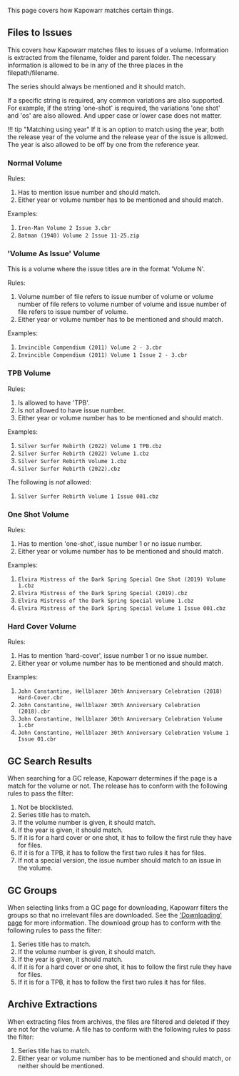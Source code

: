 This page covers how Kapowarr matches certain things.

## Files to Issues

This covers how Kapowarr matches files to issues of a volume. Information is extracted from the filename, folder and parent folder. The necessary information is allowed to be in any of the three places in the filepath/filename.

The series should always be mentioned and it should match.

If a specific string is required, any common variations are also supported. For example, if the string 'one-shot' is required, the variations 'one shot' and 'os' are also allowed. And upper case or lower case does not matter. 

!!! tip "Matching using year"
	If it is an option to match using the year, both the release year of the volume and the release year of the issue is allowed. The year is also allowed to be off by one from the reference year.

### Normal Volume

Rules:

1. Has to mention issue number and should match.
2. Either year or volume number has to be mentioned and should match.

Examples:

1. `Iron-Man Volume 2 Issue 3.cbr`
2. `Batman (1940) Volume 2 Issue 11-25.zip`

### 'Volume As Issue' Volume

This is a volume where the issue titles are in the format 'Volume N'.

Rules:

1. Volume number of file refers to issue number of volume or volume number of file refers to volume number of volume and issue number of file refers to issue number of volume.
2. Either year or volume number has to be mentioned and should match.

Examples:

1. `Invincible Compendium (2011) Volume 2 - 3.cbr`
2. `Invincible Compendium (2011) Volume 1 Issue 2 - 3.cbr`

### TPB Volume

Rules:

1. Is allowed to have 'TPB'.
2. Is not allowed to have issue number.
3. Either year or volume number has to be mentioned and should match.

Examples:

1. `Silver Surfer Rebirth (2022) Volume 1 TPB.cbz`
2. `Silver Surfer Rebirth (2022) Volume 1.cbz`
3. `Silver Surfer Rebirth Volume 1.cbz`
4. `Silver Surfer Rebirth (2022).cbz`

The following is _not_ allowed:

1. `Silver Surfer Rebirth Volume 1 Issue 001.cbz`

### One Shot Volume

Rules:

1. Has to mention 'one-shot', issue number 1 or no issue number.
2. Either year or volume number has to be mentioned and should match.

Examples:

1. `Elvira Mistress of the Dark Spring Special One Shot (2019) Volume 1.cbz`
2. `Elvira Mistress of the Dark Spring Special (2019).cbz`
3. `Elvira Mistress of the Dark Spring Special Volume 1.cbz`
4. `Elvira Mistress of the Dark Spring Special Volume 1 Issue 001.cbz`

### Hard Cover Volume

Rules:

1. Has to mention 'hard-cover', issue number 1 or no issue number.
2. Either year or volume number has to be mentioned and should match.

Examples:

1. `John Constantine, Hellblazer 30th Anniversary Celebration (2018) Hard-Cover.cbr`
2. `John Constantine, Hellblazer 30th Anniversary Celebration (2018).cbr`
3. `John Constantine, Hellblazer 30th Anniversary Celebration Volume 1.cbr`
4. `John Constantine, Hellblazer 30th Anniversary Celebration Volume 1 Issue 01.cbr`

## GC Search Results

When searching for a GC release, Kapowarr determines if the page is a match for the volume or not. The release has to conform with the following rules to pass the filter:

1. Not be blocklisted.
2. Series title has to match.
3. If the volume number is given, it should match.
4. If the year is given, it should match.
5. If it is for a hard cover or one shot, it has to follow the first rule they have for files.
6. If it is for a TPB, it has to follow the first two rules it has for files.
7. If not a special version, the issue number should match to an issue in the volume.

## GC Groups

When selecting links from a GC page for downloading, Kapowarr filters the groups so that no irrelevant files are downloaded. See the ['Downloading' page](./downloading.md) for more information. The download group has to conform with the following rules to pass the filter:

1. Series title has to match.
2. If the volume number is given, it should match.
3. If the year is given, it should match.
4. If it is for a hard cover or one shot, it has to follow the first rule they have for files.
5. If it is for a TPB, it has to follow the first two rules it has for files.

## Archive Extractions

When extracting files from archives, the files are filtered and deleted if they are not for the volume. A file has to conform with the following rules to pass the filter:

1. Series title has to match.
2. Either year or volume number has to be mentioned and should match, or neither should be mentioned.
